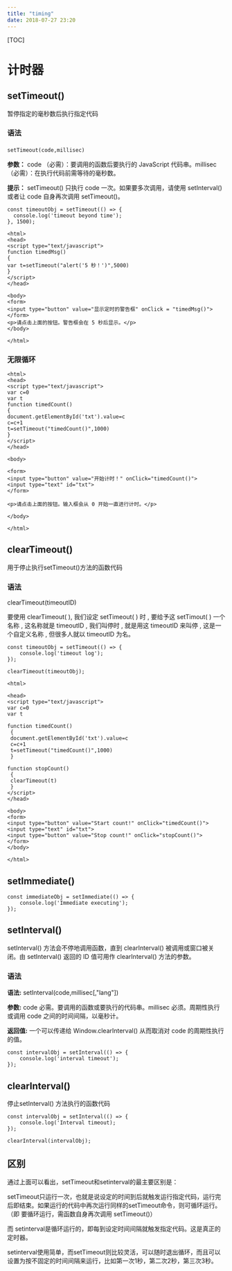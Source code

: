 ```yaml
---
title: "timing"
date: 2018-07-27 23:20
---
```


[TOC]



# 计时器



## setTimeout()

暂停指定的毫秒数后执行指定代码



### 语法

`setTimeout(code,millisec) `　

**参数：** code （必需）：要调用的函数后要执行的 JavaScript 代码串。millisec（必需）：在执行代码前需等待的毫秒数。 　

**提示：** setTimeout() 只执行 code 一次。如果要多次调用，请使用 setInterval() 或者让 code 自身再次调用 setTimeout()。



```
const timeoutObj = setTimeout(() => {
  console.log('timeout beyond time');
}, 1500);
```





```
<html>
<head>
<script type="text/javascript">
function timedMsg()
{
var t=setTimeout("alert('5 秒！')",5000)
}
</script>
</head>

<body>
<form>
<input type="button" value="显示定时的警告框" onClick = "timedMsg()">
</form>
<p>请点击上面的按钮。警告框会在 5 秒后显示。</p>
</body>

</html>
```





### 无限循环

```
<html>
<head>
<script type="text/javascript">
var c=0
var t
function timedCount()
{
document.getElementById('txt').value=c
c=c+1
t=setTimeout("timedCount()",1000)
}
</script>
</head>

<body>

<form>
<input type="button" value="开始计时！" onClick="timedCount()">
<input type="text" id="txt">
</form>

<p>请点击上面的按钮。输入框会从 0 开始一直进行计时。</p>

</body>

</html>
```





## clearTimeout()

用于停止执行setTimeout()方法的函数代码



### 语法

clearTimeout(timeoutID)

要使用 clearTimeout( ), 我们设定 setTimeout( ) 时 , 要给予这 setTimout( ) 一个名称 , 这名称就是 timeoutID , 我们叫停时 , 就是用这 timeoutID 来叫停 , 这是一个自定义名称 , 但很多人就以 timeoutID 为名。



```
const timeoutObj = setTimeout(() => {
    console.log('timeout log');
});

clearTimeout(timeoutObj);
```





```
<html>

<head>
<script type="text/javascript">
var c=0
var t

function timedCount()
 {
 document.getElementById('txt').value=c
 c=c+1
 t=setTimeout("timedCount()",1000)
 }

function stopCount()
 {
 clearTimeout(t)
 }
</script>
</head>

<body>
<form>
<input type="button" value="Start count!" onClick="timedCount()">
<input type="text" id="txt">
<input type="button" value="Stop count!" onClick="stopCount()">
</form>
</body>

</html>
```



## setImmediate()

```
const immediateObj = setImmediate(() => {
    console.log('Immediate executing');
});
```




## setInterval()

setInterval() 方法会不停地调用函数，直到 clearInterval() 被调用或窗口被关闭。由 setInterval() 返回的 ID 值可用作 clearInterval() 方法的参数。



### 语法

**语法:** setInterval(code,millisec[,"lang"])

**参数:** code 必需。要调用的函数或要执行的代码串。millisec 必须。周期性执行或调用 code 之间的时间间隔，以毫秒计。

**返回值:** 一个可以传递给 Window.clearInterval() 从而取消对 code 的周期性执行的值。



```
const intervalObj = setInterval(() => {
    console.log('interval timeout');
});
```



## clearInterval()

停止setInterval() 方法执行的函数代码

```
const intervalObj = setInterval(() => {
    console.log('Interval timeout);
});

clearInterval(intervalObj);
```







## 区别

通过上面可以看出，setTimeout和setinterval的最主要区别是：

setTimeout只运行一次，也就是说设定的时间到后就触发运行指定代码，运行完后即结束。如果运行的代码中再次运行同样的setTimeout命令，则可循环运行。（即 要循环运行，需函数自身再次调用 setTimeout()）

而 setinterval是循环运行的，即每到设定时间间隔就触发指定代码。这是真正的定时器。

setinterval使用简单，而setTimeout则比较灵活，可以随时退出循环，而且可以设置为按不固定的时间间隔来运行，比如第一次1秒，第二次2秒，第三次3秒。

